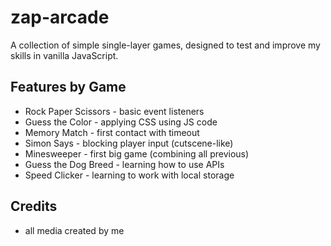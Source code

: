 # zap-arcade

A collection of simple single-layer games, designed to test and improve my skills in vanilla JavaScript. 

## Features by Game

- Rock Paper Scissors - basic event listeners
- Guess the Color - applying CSS using JS code
- Memory Match - first contact with timeout
- Simon Says - blocking player input (cutscene-like)
- Minesweeper - first big game (combining all previous)
- Guess the Dog Breed - learning how to use APIs
- Speed Clicker - learning to work with local storage

## Credits

- all media created by me
